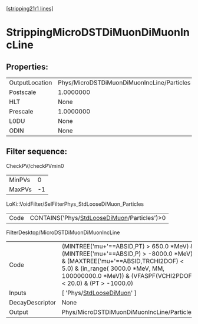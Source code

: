 [[stripping21r1 lines]](./stripping21r1-index)

# StrippingMicroDSTDiMuonDiMuonIncLine

## Properties:

|                |                                            |
|----------------|--------------------------------------------|
| OutputLocation | Phys/MicroDSTDiMuonDiMuonIncLine/Particles |
| Postscale      | 1.0000000                                  |
| HLT            | None                                       |
| Prescale       | 1.0000000                                  |
| L0DU           | None                                       |
| ODIN           | None                                       |

## Filter sequence:

CheckPV/checkPVmin0

|        |     |
|--------|-----|
| MinPVs | 0   |
| MaxPVs | -1  |

LoKi::VoidFilter/SelFilterPhys_StdLooseDiMuon_Particles

|      |                                                                                                |
|------|------------------------------------------------------------------------------------------------|
| Code | CONTAINS('Phys/[StdLooseDiMuon](./stripping21r1-commonparticles-stdloosedimuon)/Particles')\>0 |

FilterDesktop/MicroDSTDiMuonDiMuonIncLine

|                 |                                                                                                                                                                                                                                     |
|-----------------|-------------------------------------------------------------------------------------------------------------------------------------------------------------------------------------------------------------------------------------|
| Code            | (MINTREE('mu+'==ABSID,PT) \> 650.0 \*MeV) & (MINTREE('mu+'==ABSID,P) \> -8000.0 \*MeV) & (MAXTREE('mu+'==ABSID,TRCHI2DOF) \< 5.0) & (in_range( 3000.0 \*MeV, MM, 100000000.0 \*MeV)) & (VFASPF(VCHI2PDOF)\< 20.0) & (PT \> -1000.0) |
| Inputs          | [ 'Phys/[StdLooseDiMuon](./stripping21r1-commonparticles-stdloosedimuon)' ]                                                                                                                                                       |
| DecayDescriptor | None                                                                                                                                                                                                                                |
| Output          | Phys/MicroDSTDiMuonDiMuonIncLine/Particles                                                                                                                                                                                          |
